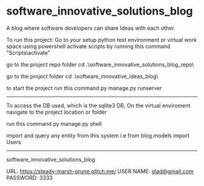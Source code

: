 # software_innovative_solutions_blog
A blog where software developers can share Ideas with each other.

To run this project:
Go to your setup python test environment or virtual work space using powershell
activate scripts by running this command "Scripts\activate"

go to the project repo folder
cd .\software_innovative_solutions_blog_repo\

go to the project folder
cd .\software_innovative_ideas_blog\

to start the project run this command
py manage.py runserver

----
To access the DB used, which is the sqlite3 DB,
On the virtual enviroment navigate to the project location or folder

run this command 
py manage.py shell

import and query any entity from this system
i.e 
from blog.models import Users

----

software_innovative_solutions_blog

URL: https://steady-marsh-prune.glitch.me/ USER NAME: glad@gmail.com PASSWORD: 3333
